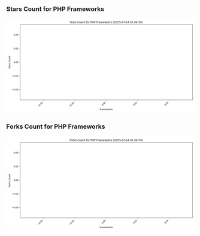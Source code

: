 ### Stars Count for PHP Frameworks

![Stars Chart](./archive/charts/20250714010459_stars_count.png)

### Forks Count for PHP Frameworks

![Forks Chart](./archive/charts/20250714010459_forks_count.png)

